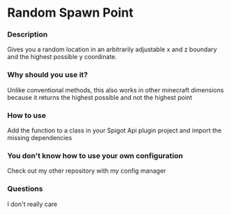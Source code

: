 # Random Spawn Point

### Description
Gives you a random location in an arbitrarily adjustable x and z boundary and the highest possible y coordinate.

### Why should you use it?
Unlike conventional methods, this also works in other minecraft dimensions because it returns the highest possible and not the highest point

### How to use
Add the function to a class in your Spigot Api plugin project and import the missing dependencies

### You don't know how to use your own configuration
Check out my other repository with my config manager

### Questions
I don't really care

